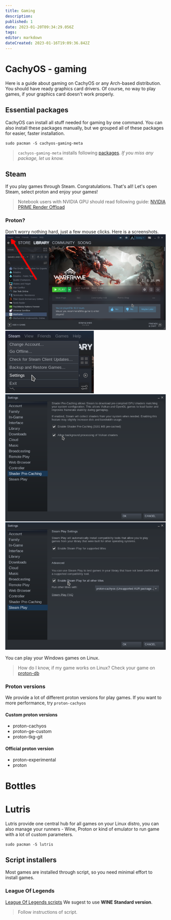 ```yaml
---
title: Gaming
description: 
published: 1
date: 2023-01-20T09:34:29.056Z
tags: 
editor: markdown
dateCreated: 2023-01-16T19:09:36.842Z
---
```


# CachyOS - gaming
Here is a guide about gaming on CachyOS or any Arch-based distribution.  
You should have ready graphics card drivers. Of course, no way to play games, if your graphics card doesn't work properly.

## Essential packages
CachyOS can install all stuff needed for gaming by one command. You can also install these packages manually, but we grouped all of these packages for easier, faster installation.  
```
sudo pacman -S cachyos-gaming-meta
```
> `cachyos-gaming-meta` installs following [packages](https://github.com/CachyOS/CachyOS-PKGBUILDS/blob/master/cachyos-gaming-meta/PKGBUILD). *If you miss any package, let us know.*

## Steam
If you play games through Steam. Congratulations. That's all! Let's open Steam, select proton and enjoy your games!
> Notebook users with NVIDIA GPU should read following guide: [NVIDIA PRIME Render Offload](https://wiki.cachyos.org/en/notebooks)

### Proton?
Don't worry nothing hard, just a few mouse clicks. Here is a screenshots.
![screenshot_20230116_212054.png](/screenshot_20230116_212054.png)
![screenshot_20230116_212256.png](/screenshot_20230116_212256.png)
![screenshot_20230116_212402.png](/screenshot_20230116_212402.png)
![screenshot_20230116_212343.png](/screenshot_20230116_212343.png)

You can play your Windows games on Linux.
> How do I know, if my game works on Linux? Check your game on [proton-db](https://www.protondb.com/)

### Proton versions
We provide a lot of different proton versions for play games. If you want to more performance, try `proton-cachyos`


#### Custom proton versions
- proton-cachyos
- proton-ge-custom
- proton-tkg-git

#### Official proton version
- proton-experimental
- proton

# Bottles

# Lutris
Lutris provide one central hub for all games on your Linux distro, you can also manage your runners - Wine, Proton or kind of emulator to run game with a lot of custom parameters. 
```
sudo pacman -S lutris
```
## Script installers
Most games are installed through script, so you need minimal effort to install games.

### League Of Legends
[League Of Legends scripts](https://lutris.net/games/league-of-legends/)
We sugest to use **WINE Standard version**.
> Follow instructions of script.
